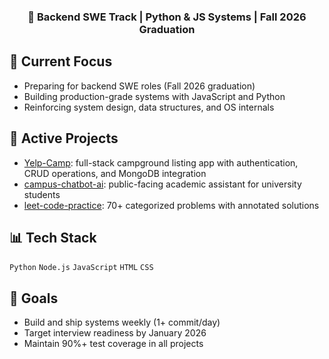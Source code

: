 <h3 align="center">🔧 Backend SWE Track | Python & JS Systems | Fall 2026 Graduation</h3>

## 🔧 Current Focus
- Preparing for backend SWE roles (Fall 2026 graduation)
- Building production-grade systems with JavaScript and Python
- Reinforcing system design, data structures, and OS internals

## 🧠 Active Projects
- [Yelp-Camp](https://github.com/Tr-Do/Yelp-Camp): full-stack campground listing app with authentication, CRUD operations, and MongoDB integration
- [campus-chatbot-ai](https://github.com/Tr-Do/chatbot): public-facing academic assistant for university students
- [leet-code-practice](https://github.com/Tr-Do/leetcode_practice): 70+ categorized problems with annotated solutions

## 📊 Tech Stack
`Python` `Node.js` `JavaScript` `HTML` `CSS`

## 🎯 Goals
- Build and ship systems weekly (1+ commit/day)
- Target interview readiness by January 2026
- Maintain 90%+ test coverage in all projects
